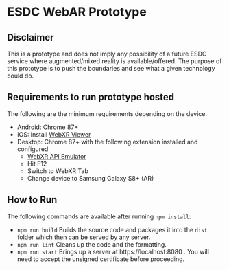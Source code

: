 # ESDC WebAR Prototype


## Disclaimer
This is a prototype and does not imply any possibility of a future ESDC service where augmented/mixed reality is
available/offered. The purpose of this prototype is to push the boundaries and see what a given technology could
do.

## Requirements to run prototype hosted
The following are the minimum requirements depending on the device.
- Android: Chrome 87+
- iOS: Install [WebXR Viewer][1]
- Desktop: Chrome 87+ with the following extension installed and configured
    - [WebXR API Emulator][2]
    - Hit F12
    - Switch to WebXR Tab
    - Change device to Samsung Galaxy S8+ (AR)


## How to Run

The following commands are available after running ```npm install```:

- ```npm run build```
Builds the source code and packages it into the ```dist``` folder which then can be served by any server.
- ```npm run lint```
Cleans up the code and the formatting.
- ```npm run start```
Brings up a server at https://localhost:8080 . You will need to accept the unsigned certificate before proceeding.

[1]: https://apps.apple.com/us/app/webxr-viewer/id1295998056
[2]: https://chrome.google.com/webstore/detail/webxr-api-emulator/mjddjgeghkdijejnciaefnkjmkafnnje?hl=en
